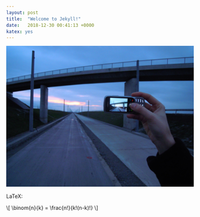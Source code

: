 ```yaml
---
layout: post
title:  "Welcome to Jekyll!"
date:   2018-12-30 00:41:13 +0000
katex: yes
---
```


![My helpful screenshot](/assets/image.png)

LaTeX:

\\[
    \binom{n}{k} = \frac{n!}{k!(n-k)!}
\\]
